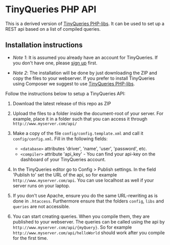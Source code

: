 # TinyQueries PHP API

This is a derived version of [TinyQueries PHP-libs]. It can be used to set up a REST api based on a list of compiled queries.

## Installation instructions

* _Note 1_: It is assumed you already have an account for TinyQueries. If you don't have one, please [sign up] first.

* _Note 2_: The installation will be done by just downloading the ZIP and copy the files to your webserver. If you prefer to install TinyQueries using Composer we suggest to use [TinyQueries PHP-libs].

Follow the instructions below to setup a TinyQueries API:

1. Download the latest release of this repo as ZIP

1. Upload the files to a folder inside the document-root of your server. For example, place it in a folder such that you can access it
through ```http://www.myserver.com/api/```

1. Make a copy of the file ```config/config.template.xml``` and call it ```config/config.xml```. Fill in the following fields:
   * ```<database>``` attributes 'driver', 'name', 'user', 'password', etc.
   * ```<compiler>``` attribute 'api_key' - You can find your api-key on the dashboard of your TinyQueries account.

1. In the TinyQueries editor go to Config > Publish settings. In the field 'Publish to' set the URL of the api, so for example ```http://www.myserver.com/api```. 
You can use localhost as well if your server runs on your laptop.

1. If you don't use Apache, ensure you do the same URL-rewriting as is done in ```.htaccess```. 
   Furthermore ensure that the folders ```config```, ```libs``` and ```queries``` are not accessible.

1. You can start creating queries. When you compile them, they are published to your webserver. The queries can be called using the api 
by ```http://www.myserver.com/api/{myQuery}```. So for example  ```http://www.myserver.com/api/helloWorld``` should work after you compile for the first time.


[TinyQueries PHP-libs]:https://github.com/wdiesveld/TinyQueries
[sign up]:https://www.tinyqueries.com/signup

